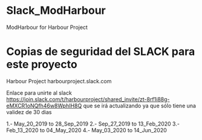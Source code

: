 # Slack_ModHarbour
ModHarbour for Harbour Project

# Copias de seguridad del SLACK para este proyecto
Harbour Project
harbourproject.slack.com

Enlace para unirte al slack
https://join.slack.com/t/harbourproject/shared_invite/zt-8rf1i88g-eMXCR1oNQfh46w8WphIH8Q
que se irá actualizando ya que sólo tiene una validez de 30 dias

1.- May_20_2019 to 28_Sep_2019
2.- Sep_27_2019 to 13_Feb_2020
3.- Feb_13_2020 to 04_May_2020
4.- May_03_2020 to 14_Jun_2020

